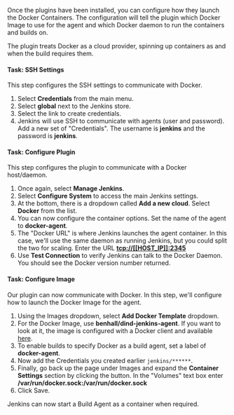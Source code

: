 Once the plugins have been installed, you can configure how they launch the Docker Containers. The configuration will tell the plugin which Docker Image to use for the agent and which Docker daemon to run the containers and builds on.

The plugin treats Docker as a cloud provider, spinning up containers as and when the build requires them.

#### Task: SSH Settings

This step configures the SSH settings to communicate with Docker.

1. Select **Credentials** from the main menu.
2. Select **global** next to the Jenkins store.
3. Select the link to create credentials.
4. Jenkins will use SSH to communicate with agents (user and password). Add a new set of "Credentials". The username is **jenkins** and the password is **jenkins**.

#### Task: Configure Plugin

This step configures the plugin to communicate with a Docker host/daemon.

1. Once again, select **Manage Jenkins**.
2. Select **Configure System** to access the main Jenkins settings.
3. At the bottom, there is a dropdown called **Add a new cloud**. Select **Docker** from the list.
4. You can now configure the container options. Set the name of the agent to **docker-agent**.
5. The "Docker URL" is where Jenkins launches the agent container. In this case, we'll use the same daemon as running Jenkins, but you could split the two for scaling. Enter the URL **[tcp://[[HOST_IP]]:2345](tcp://[[HOST_IP]]:2345)**
6. Use **Test Connection** to verify Jenkins can talk to the Docker Daemon. You should see the Docker version number returned.

#### Task: Configure Image

Our plugin can now communicate with Docker. In this step, we'll configure how to launch the Docker Image for the agent.

1. Using the Images dropdown, select **Add Docker Template** dropdown.
2. For the Docker Image, use **benhall/dind-jenkins-agent**. If you want to look at it, the image is configured with a Docker client and available [here](https://hub.docker.com/r/benhall/dind-jenkins-agent).
3. To enable builds to specify Docker as a build agent, set a label of **docker-agent**.
4. Now add the Credentials you created earlier `jenkins/******`.
5. Finally, go back up the page under Images and expand the **Container Settings** section by clicking the button. In the "Volumes" text box enter **/var/run/docker.sock:/var/run/docker.sock**
6. Click Save.

Jenkins can now start a Build Agent as a container when required.
